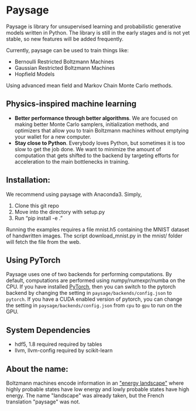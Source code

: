# Paysage

Paysage is library for unsupervised learning and probabilistic generative models written in Python. The library is still in the early stages and is not yet stable, so new features will be added frequently.

Currently, paysage can be used to train things like:

* Bernoulli Restricted Boltzmann Machines
* Gaussian Restricted Boltzmann Machines
* Hopfield Models

Using advanced mean field and Markov Chain Monte Carlo methods.

## Physics-inspired machine learning
* **Better performance through better algorithms**. We are focused on making better Monte Carlo samplers, initialization methods, and optimizers that allow you to train Boltzmann machines without emptying your wallet for a new computer.
* **Stay close to Python**. Everybody loves Python, but sometimes it is too slow to get the job done. We want to minimize the amount of computation that gets shifted to the backend by targeting efforts for acceleration to the main bottlenecks in training.


## Installation:
We recommend using paysage with Anaconda3. Simply,

1. Clone this git repo
2. Move into the directory with setup.py
3. Run “pip install -e .”

Running the examples requires a file mnist.h5 containing the MNIST dataset of handwritten images. The script download_mnist.py in the mnist/ folder will fetch the file from the web.

## Using PyTorch
Paysage uses one of two backends for performing computations. By default, computations are performed using numpy/numexpr/numba on the CPU. If you have installed [PyTorch](http://pytorch.org), then you can switch to the pytorch backend by changing the setting in `paysage/backends/config.json` to `pytorch`. If you have a CUDA enabled version of pytorch, you can change the setting in `paysage/backends/config.json` from `cpu` to `gpu` to run on the GPU.

## System Dependencies

- hdf5, 1.8 required required by tables
- llvm, llvm-config required by scikit-learn

## About the name:
Boltzmann machines encode information in an ["energy landscape"](https://en.wikipedia.org/wiki/Energy_landscape) where highly probable states have low energy and lowly probable states have high energy. The name "landscape" was already taken, but the French translation "paysage" was not.
